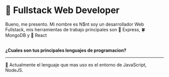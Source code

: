 <h1>🌿 Fullstack Web Developer</h1>
<p>Bueno, me presento. Mi nombre es N$nt soy un desarrollador Web Fullstack, mis herramientas de trabajo principales son 🧅 Express, 🍀 MongoDB y 📁 React</p>
<br>
<strong>¿Cuales son tus principales lenguajes de programacion?</strong>
<hr>
<p>📂 Actualmente el lenguaje que mas uso es el entorno de JavaScript, NodeJS.</p>
